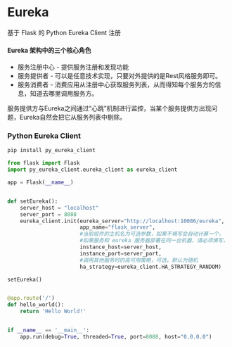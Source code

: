 # Eureka

基于 Flask 的 Python Eureka Client 注册

#### Eureka 架构中的三个核心角色

- 服务注册中心 - 提供服务注册和发现功能
- 服务提供者 - 可以是任意技术实现，只要对外提供的是Rest风格服务即可。
- 服务消费者 - 消费应用从注册中心获取服务列表，从而得知每个服务方的信息，知道去哪里调用服务方。

服务提供方与Eureka之间通过“心跳”机制进行监控，当某个服务提供方出现问题，Eureka自然会把它从服务列表中剔除。

### Python Eureka Client

```bash
pip install py_eureka_client
```

```python
from flask import Flask
import py_eureka_client.eureka_client as eureka_client

app = Flask(__name__)


def setEureka():
    server_host = "localhost"
    server_port = 8088
    eureka_client.init(eureka_server="http://localhost:10086/eureka",
                       app_name="flask_server",
                       #当前组件的主机名为可选参数，如果不填写会自动计算一个，
                       #如果服务和 eureka 服务器部署在同一台机器，请必须填写，否则会计算出 127.0.0.1。
                       instance_host=server_host,
                       instance_port=server_port,
                       #调用其他服务时的高可用策略，可选，默认为随机
                       ha_strategy=eureka_client.HA_STRATEGY_RANDOM)

setEureka()


@app.route('/')
def hello_world():
    return 'Hello World!'


if __name__ == '__main__':
    app.run(debug=True, threaded=True, port=8088, host="0.0.0.0")
```

